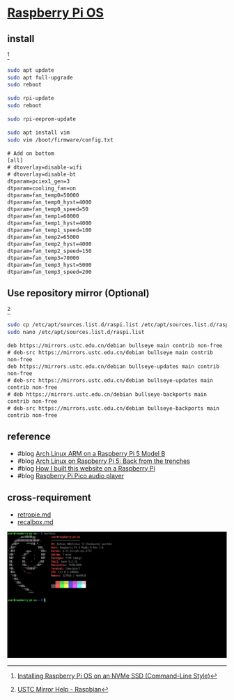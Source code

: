 # [Raspberry Pi OS](https://www.raspberrypi.com/documentation/computers/os.html)

## install

[^1]

```sh
sudo apt update
sudo apt full-upgrade
sudo reboot
```

```sh
sudo rpi-update
sudo reboot
```

```sh
sudo rpi-eeprom-update
```

```sh
sudo apt install vim
sudo vim /boot/firmware/config.txt
```

```
# Add on bottom
[all]
# dtoverlay=disable-wifi
# dtoverlay=disable-bt
dtparam=pciex1_gen=3
dtparam=cooling_fan=on
dtparam=fan_temp0=50000
dtparam=fan_temp0_hyst=4000
dtparam=fan_temp0_speed=50
dtparam=fan_temp1=60000
dtparam=fan_temp1_hyst=4000
dtparam=fan_temp1_speed=100
dtparam=fan_temp2=65000
dtparam=fan_temp2_hyst=4000
dtparam=fan_temp2_speed=150
dtparam=fan_temp3=70000
dtparam=fan_temp3_hyst=5000
dtparam=fan_temp3_speed=200
```

## Use repository mirror (Optional)

[^2]

```sh
sudo cp /etc/apt/sources.list.d/raspi.list /etc/apt/sources.list.d/raspi.list.bak
sudo nano /etc/apt/sources.list.d/raspi.list
```

```
deb https://mirrors.ustc.edu.cn/debian bullseye main contrib non-free
# deb-src https://mirrors.ustc.edu.cn/debian bullseye main contrib non-free
deb https://mirrors.ustc.edu.cn/debian bullseye-updates main contrib non-free
# deb-src https://mirrors.ustc.edu.cn/debian bullseye-updates main contrib non-free
# deb https://mirrors.ustc.edu.cn/debian bullseye-backports main contrib non-free
# deb-src https://mirrors.ustc.edu.cn/debian bullseye-backports main contrib non-free
```

## reference

- #blog [Arch Linux ARM on a Raspberry Pi 5 Model B](https://kiljan.org/2023/11/24/arch-linux-arm-on-a-raspberry-pi-5-model-b/)
- #blog [Arch Linux on Raspberry Pi 5: Back from the trenches](http://blog.hellonico.info/posts/iot/arch_on_raspberry/)
- #blog [How I built this website on a Raspberry Pi](https://mirawelner.com/posts/website_howto.html)
- #blog [Raspberry Pi Pico audio player](https://lucstechblog.blogspot.com/2025/02/raspberry-pi-pico-audio-player.html)

## cross-requirement

- [retropie.md](/os/retropie.md)
- [recalbox.md](/os/recalbox.md)

[^1]: [Installing Raspberry Pi OS on an NVMe SSD (Command-Line Style)](https://wolfpaulus.com/rp5-cli/)
[^2]: [USTC Mirror Help - Raspbian](https://mirrors.ustc.edu.cn/help/raspbian.html)

![raspberry-pi-os](/_image/os/raspberry-pi-os.png)
